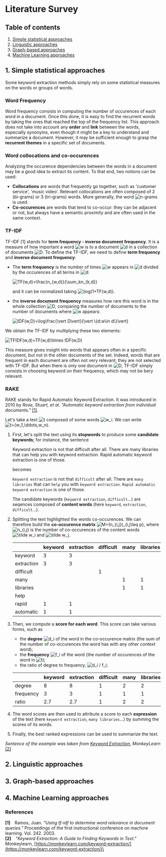 # Literature Survey

## Table of contents

1. [ Simple statistical approaches ](#1-simple-statistical-approaches)
2. [ Linguistic approaches ](#2-linguistic-approaches)
3. [ Graph-based approaches ](#3-graph-based-approaches)
4. [ Machine Learning approaches ](#4-machine-learning-approaches)


## 1. Simple statistical approaches

Some keyword extraction methods simply rely on some statistical measures on the words or groups of words.

### Word Frequency

Word frequency consists in computing the number of occurences of each word in a document. Once this done, it is easy to find the recurrent words by taking the ones that reached the top of the frequency list. This approach does not take into account any **order** and **link** between the words, especially synonyms, even though it might be a key to understand and summarize a document. However, it may be sufficient enough to grasp the **recurrent themes** in a specific set of documents.

### Word collocations and co-occurences

Analyzing the occurence dependencies between the words in a document may be a good idea to extract its content. To that end, two notions can be used:

- **Collocations** are words that frequently go together, such as 'customer service', 'music video'. Relevant collocations are often composed of 2 (bi-grams) or 3 (tri-grams) words. More generally, the word <img src="https://latex.codecogs.com/svg.latex?n" title="n"/>-grams is used.
- **Co-occurences** are words that tend to co-occur: they can be adjacent or not, but always have a semantic proximity and are often used in the same context.

### TF-IDF

TF-IDF [1] stands for **term frequency - inverse document frequency**. It is a measure of how important a word <img src="https://latex.codecogs.com/svg.latex?w" title="w"/> is to a document <img src="https://latex.codecogs.com/svg.latex?d" title="d"/> in a collection of documents <img src="https://latex.codecogs.com/svg.latex?D" title="D"/>. To define the TF-IDF, we need to define **term frequency** and **inverse document frequency**:

- The **term frequency** is the number of times <img src="https://latex.codecogs.com/svg.latex?w" title="w"/> appears in <img src="https://latex.codecogs.com/svg.latex?d" title="d"/> divided by the occurences of all terms in <img src="https://latex.codecogs.com/svg.latex?d" title="d"/>:

  <img src="https://latex.codecogs.com/svg.latex?TF(w,d)=\frac{n_{w,d}}{\sum_kn_{k,d}}" title="TF(w,d)=\frac{n_{w,d}}{\sum_kn_{k,d}}"/>

  and it can be normalized taking <img src="https://latex.codecogs.com/svg.latex?\log(1+TF(w,d))" title="\log(1+TF(w,d))"/>.

- the **inverse document frequency** measures how rare this word is in the whole collection <img src="https://latex.codecogs.com/svg.latex?D" title="D"/>, comparing the number of documents to the number of documents where <img src="https://latex.codecogs.com/svg.latex?w" title="w"/> appears:

  <img src="https://latex.codecogs.com/svg.latex?IDF(w,D)=\log\frac{\vert D\vert}{\vert \{d:w\in d\}\vert}" title="IDF(w,D)=\log\frac{\vert D\vert}{\vert \{d:w\in d\}\vert}"/>

We obtain the TF-IDF by multiplying these two elements:

<img src="https://latex.codecogs.com/png.latex?TFIDF(w,d)=TF(w,d)\times IDF(w,D)" title="TFIDF(w,d)=TF(w,d)\times IDF(w,D)"/>

This measure gives insight into words that appears often in a specific document, but not in the other documents of the set. Indeed, words that are frequent in each document are often not very relevant; they are not selected with TF-IDF. But when there is only one document in <img src="https://latex.codecogs.com/svg.latex?D" title="D"/>, TF-IDF simply consists in choosing keyword on their frequency, which may not be bery relevant.

### RAKE

RAKE stands for Rapid Automatic Keyword Extraction. It was introduced in 2010 by _Rose, Stuart, et al. "Automatic keyword extraction from individual documents."_ [[1]](#references).

Let's take a text <img src="https://latex.codecogs.com/svg.latex?t" title="t"/> composed of some words <img src="https://latex.codecogs.com/svg.latex?w_i" title="w_i"/>. We can write <img src="https://latex.codecogs.com/svg.latex?t=(w_1,\dots,w_n)" title="t=(w_1,\ddots,w_n)"/>.

1. First, let's split the text using its **stopwords** to produce some **candidate keywords**; for instance, the sentence 

    Keyword extraction is not that difficult after all. There are many libraries that can help you with keyword extraction. Rapid automatic keyword extraction is one of those.
    
    becomes
    
    `Keyword extraction` is not that `difficult` after all. There are `many libraries` that can `help` you with `keyword extraction`. `Rapid automatic keyword extraction` is one of those.
    
    The candidate keywords (`keyword extraction`, `difficult`...) are seqences composed of **content words** (here `keyword`, `extraction`, `difficult`...).
    
2. Splitting the text highlighted the words co-occurences. We can therefore build the **co-occurence matrix** <img src="https://latex.codecogs.com/svg.latex?M=(n_{i,j})_{i,j\leq p}" title="M=(n_{i,j})_{i,j\leq p}"/>, where <img src="https://latex.codecogs.com/svg.latex?n_{i,j}" title="n_{i,j}"/> is the number of co-occurences of the content words <img src="https://latex.codecogs.com/svg.latex?\tilde w_i" title="\tilde w_i"/> and <img src="https://latex.codecogs.com/svg.latex?\tilde w_j" title="\tilde w_j"/>.

    |            | keyword | extraction | difficult | many | libraries | help | rapid | automatic |
    |------------|---------|------------|-----------|------|-----------|------|-------|-----------|
    | keyword    | 3       | 3          |           |      |           |      | 1     | 1         |
    | extraction | 3       | 3          |           |      |           |      | 1     | 1         |
    | difficult  |         |            | 1         |      |           |      |       |           |
    | many       |         |            |           | 1    | 1         |      |       |           |
    | libraries  |         |            |           | 1    | 1         |      |       |           |
    | help       |         |            |           |      |           | 1    |       |           |
    | rapid      | 1       | 1          |           |      |           |      | 1     | 1         |
    | automatic  | 1       | 1          |           |      |           |      | 1     | 1         |
    
3. Then, we compute a **score for each word**. This score can take various forms, such as 
    - the **degree** <img src="https://latex.codecogs.com/svg.latex?d_i" title="d_i"/> of the word in the co-occurence matrix (the sum of the number of co-occurences the word has with any other context word);
    - the **frequency** <img src="https://latex.codecogs.com/svg.latex?f_i" title="f_i"/> of the word (the number of occurences of the word in <img src="https://latex.codecogs.com/svg.latex?t" title="t"/>);
    - the ratio of degree to frequency, <img src="https://latex.codecogs.com/svg.latex?d_i / f_i" title="d_i / f_i"/>;

    |           | keyword | extraction | difficult | many | libraries | help | rapid | automatic |
    |-----------|---------|------------|-----------|------|-----------|------|-------|-----------|
    | degree    | 8       | 8          | 1         | 2    | 2         | 1    | 4     | 4         |
    | frequency | 3       | 3          | 1         | 1    | 1         | 1    | 1     | 1         |
    | ratio     | 2.7     | 2.7        | 1         | 2    | 2         | 1    | 4     | 4         |

4. The word scores are then used to attribute a score to each **expression** of the text (here `keyword extraction`, `many libraries`...) by summing the scores of its words.

5. Finally, the best ranked expressions can be used to summarize the text.

_Sentence of the example was taken from [Keyword Extraction](https://monkeylearn.com/keyword-extraction/), MonkeyLearn_ [[2]](#references)

## 2. Linguistic approaches



## 3. Graph-based approaches



## 4. Machine Learning approaches



### References

**[1]**&emsp;Ramos, Juan. _"Using tf-idf to determine word relevance in document queries."_ Proceedings of the first instructional conference on machine learning. Vol. 242. 2003.\
**[2]**&emsp;_"Keyword Extraction: A Guide to Finding Keywords in Text."_ Monkeylearn, [https://monkeylearn.com/keyword-extraction/](https://monkeylearn.com/keyword-extraction/)\
